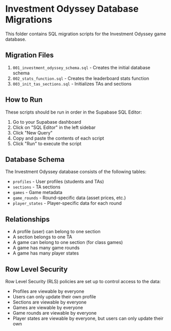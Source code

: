 # Investment Odyssey Database Migrations

This folder contains SQL migration scripts for the Investment Odyssey game database.

## Migration Files

1. `001_investment_odyssey_schema.sql` - Creates the initial database schema
2. `002_stats_function.sql` - Creates the leaderboard stats function
3. `003_init_tas_sections.sql` - Initializes TAs and sections

## How to Run

These scripts should be run in order in the Supabase SQL Editor:

1. Go to your Supabase dashboard
2. Click on "SQL Editor" in the left sidebar
3. Click "New Query"
4. Copy and paste the contents of each script
5. Click "Run" to execute the script

## Database Schema

The Investment Odyssey database consists of the following tables:

- `profiles` - User profiles (students and TAs)
- `sections` - TA sections
- `games` - Game metadata
- `game_rounds` - Round-specific data (asset prices, etc.)
- `player_states` - Player-specific data for each round

## Relationships

- A profile (user) can belong to one section
- A section belongs to one TA
- A game can belong to one section (for class games)
- A game has many game rounds
- A game has many player states

## Row Level Security

Row Level Security (RLS) policies are set up to control access to the data:

- Profiles are viewable by everyone
- Users can only update their own profile
- Sections are viewable by everyone
- Games are viewable by everyone
- Game rounds are viewable by everyone
- Player states are viewable by everyone, but users can only update their own

